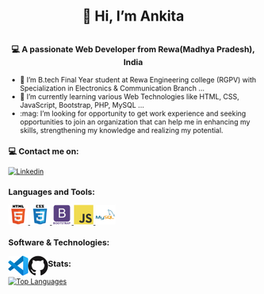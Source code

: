 <h1 align="center">🙋 Hi, I’m Ankita<h1>
<h3 align="center">💻 A passionate Web Developer from Rewa(Madhya Pradesh), India </h3>
<ul>
 <li>👀 I’m B.tech Final Year student at Rewa Engineering college (RGPV) with Specialization in Electronics & Communication Branch ...</li>
 <li>🌱 I’m currently learning various Web Technologies like HTML, CSS, JavaScript, Bootstrap, PHP, MySQL ...</li>
 <li>:mag: I’m looking for opportunity to get work experience and seeking opportunities to
join an organization that can help me in enhancing my skills, strengthening my knowledge and realizing my
potential.</li>
</ul>
  
### :computer: Contact me on:
[![Linkedin](https://img.shields.io/badge/-LinkedIn-blue?style=flat&logo=Linkedin&logoColor=white)](https://www.linkedin.com/in/ankita-tiwari-59b50019b/) 

 

### Languages and Tools:
 <a href="https://www.w3.org/html/" target="_blank"> <img src="https://raw.githubusercontent.com/devicons/devicon/master/icons/html5/html5-original-wordmark.svg" alt="html5" width="40" height="40"/> </a>
 <a href="https://www.w3schools.com/css/" target="_blank"> <img src="https://raw.githubusercontent.com/devicons/devicon/master/icons/css3/css3-original-wordmark.svg" alt="css3" width="40" height="40"/> </a> 
 <a href="https://getbootstrap.com" target="_blank"> <img src="https://raw.githubusercontent.com/devicons/devicon/master/icons/bootstrap/bootstrap-plain-wordmark.svg" alt="bootstrap" width="40" height="40"/> </a> 
 <a href="https://developer.mozilla.org/en-US/docs/Web/JavaScript" target="_blank"> <img src="https://raw.githubusercontent.com/devicons/devicon/master/icons/javascript/javascript-original.svg" alt="javascript" width="40" height="40"/> </a>
 <a href="https://www.mysql.com/" target="_blank"> <img src="https://raw.githubusercontent.com/devicons/devicon/master/icons/mysql/mysql-original-wordmark.svg" alt="mysql" width="40" height="40"/> </a>
 
 
 ### Software & Technologies:
 <img align="left" alt="Visual Studio Code" width="40px" src="https://raw.githubusercontent.com/github/explore/80688e429a7d4ef2fca1e82350fe8e3517d3494d/topics/visual-studio-code/visual-studio-code.png" />
<img align="left" alt="GitHub" width="40px" src="https://raw.githubusercontent.com/github/explore/78df643247d429f6cc873026c0622819ad797942/topics/github/github.png" />
 
 
 ### Stats:
 [![Top Languages](https://github-readme-stats.vercel.app/api/top-langs/?username=ankita19t&layout=compact)](https://github.com/ankita19t/github-readme-stats)
<!---
ankita19t/ankita19t is a ✨ special ✨ repository because its `README.md` (this file) appears on your GitHub profile.
You can click the Preview link to take a look at your changes.
--->
